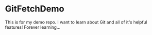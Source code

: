 # GitFetchDemo
This is for my demo repo.
I want to learn about Git and all of it's helpful features!  Forever learning...
